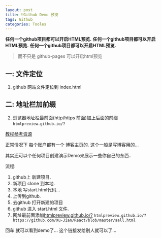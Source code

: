 ```yaml
---
layout: post
title: ‼️Github Demo 预览
tags: Github
categories: Tooles
---
```




**任何一个github项目都可以开启HTML预览.**
**任何一个github项目都可以开启HTML预览.**
**任何一个github项目都可以开启HTML预览.**
> 而不只是 github-pages 可以开启html预览


## 一: 文件定位
1. github 网站文件定位到 index.html

## 二: 地址栏加前缀
2. 浏览器地址栏最前面(http/https 前面)加上后面的前缀`htmlpreview.github.io/?`












[教程参考资源][1]


正常情况下 每个账户都有一个 博客主页的.
这个一般是写博客用的...

其实还可以个任何项目创建演示Demo来展示一些你自己的东西.. 


流程: 

1. github上 新建项目.
2. 新项目 clone 到本地.
3. 本地 写start.html代码...
4. 上传到github.
5. 去github 打开新建的项目
6. github 进入 start.html 文件. 
7. 网址最前面添加[htmlpreview.github.io/?][2]
`htmlpreview.github.io/?https://github.com/Xu-Jian/React/blob/master/aall.html`


回车 就可以看到demo了... 这个链接发给别人就可以了...







[1]:	https://segmentfault.com/a/1190000005153433
[2]:	http://htmlpreview.github.io/?
